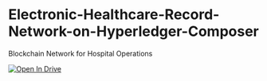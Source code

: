 # Electronic-Healthcare-Record-Network-on-Hyperledger-Composer
Blockchain Network for Hospital Operations


[![Open In Drive](https://fonts.gstatic.com/s/i/productlogos/drive_2020q4/v8/web-64dp/logo_drive_2020q4_color_2x_web_64dp.png)](https://drive.google.com/file/d/19_wBqYrJ1d6X5YotVexA9kGDYZ_hnm4u/view)
